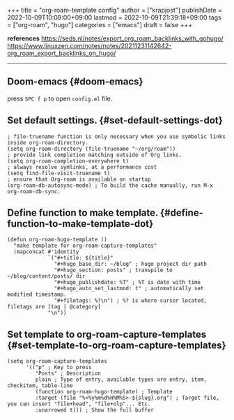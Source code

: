 +++
title = "org-roam-template config"
author = ["krapjost"]
publishDate = 2022-10-09T10:09:00+09:00
lastmod = 2022-10-09T21:39:18+09:00
tags = ["org-roam", "hugo"]
categories = ["emacs"]
draft = false
+++

**references**
  <https://seds.nl/notes/export_org_roam_backlinks_with_gohugo/>
  <https://www.linuxzen.com/notes/notes/20211231142642-org_roam_export_backlinks_on_hugo/>

---


## Doom-emacs {#doom-emacs}

press `SPC f p` to open `config.el` file.


## Set default settings. {#set-default-settings-dot}

```elisp
; file-truename function is only necessary when you use symbolic links inside org-roam-directory.
(setq org-roam-directory (file-truename "~/org/roam"))
; provide link completion matching outside of Org links.
(setq org-roam-completion-everywhere t)
; always resolve symlinks, at a performance cost
(setq find-file-visit-truename t)
; ensure that Org-roam is available on startup
(org-roam-db-autosync-mode) ; To build the cache manually, run M-x org-roam-db-sync.
```


## Define function to make template. {#define-function-to-make-template-dot}

```elisp
(defun org-roam-hugo-template ()
  "make template for org-roam-capture-templates"
  (mapconcat #'identity
             `("#+title: ${title}"
               "#+hugo_base_dir: ~/blog" ; hugo project dir path
               "#+hugo_section: posts" ; transpile to ~/blog/content/posts/ dir
               "#+hugo_publishdate: %T" ; %T is date with time
               "#+hugo_auto_set_lastmod: t" ; automatically set modified timestamp.
               "#+filetags: %?\n") ; %? is where cursor located, filetags are [tag | @category]
             "\n"))
```


## Set template to org-roam-capture-templates {#set-template-to-org-roam-capture-templates}

```elisp
(setq org-roam-capture-templates
      '(("p" ; Key to press
         "Posts" ; Description
         plain ; Type of entry, available types are entry, item, checkitem, table-line
         (function org-roam-hugo-template) ; Template
         :target (file "%<%y%m%d%H%M%S>-${slug}.org") ; Target file, you can insert "file+head", "file+olp"... Etc.
         :unarrowed t))) ; Show the full buffer
```
